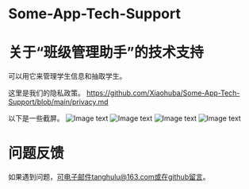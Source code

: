 # Some-App-Tech-Support

# 关于“班级管理助手”的技术支持

可以用它来管理学生信息和抽取学生。

这里是我们的隐私政策。 https://github.com/Xiaohuba/Some-App-Tech-Support/blob/main/privacy.md

以下是一些截屏。
![Image text](https://raw.githubusercontent.com/Xiaohuba/Some-App-Tech-Support/main/IMG_1729.PNG)
![Image text](https://raw.githubusercontent.com/Xiaohuba/Some-App-Tech-Support/main/IMG_1730.PNG)
![Image text](https://raw.githubusercontent.com/Xiaohuba/Some-App-Tech-Support/main/IMG_1731.PNG)
![Image text](https://raw.githubusercontent.com/Xiaohuba/Some-App-Tech-Support/main/IMG_1732.PNG)

# 问题反馈
如果遇到问题，可电子邮件tanghulu@163.com或在github留言。
